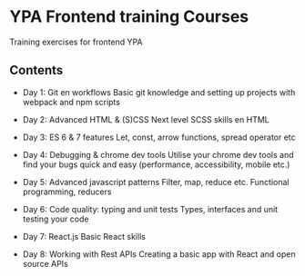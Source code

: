 # YPA Frontend training Courses
Training exercises for frontend YPA

## Contents
* Day 1: Git en workflows
Basic git knowledge and setting up projects with webpack and npm scripts

* Day 2: Advanced HTML & (S)CSS
Next level SCSS skills en HTML

* Day 3: ES 6 & 7 features
Let, const, arrow functions, spread operator etc

* Day 4: Debugging & chrome dev tools
Utilise your chrome dev tools and find your bugs quick and easy (performance, accessibility, mobile etc.)

* Day 5: Advanced javascript patterns
Filter, map, reduce etc. Functional programming, reducers

* Day 6: Code quality: typing and unit tests
Types, interfaces and unit testing your code

* Day 7: React.js
Basic React skills

* Day 8: Working with Rest APIs
Creating a basic app with React and open source APIs
